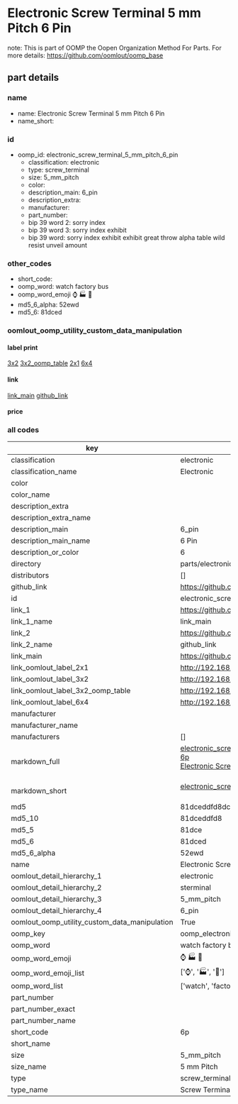 # Electronic Screw Terminal 5 mm Pitch 6 Pin  

note: This is part of OOMP the Oopen Organization Method For Parts. For more details: https://github.com/oomlout/oomp_base

##  part details





### name
* name: Electronic Screw Terminal 5 mm Pitch 6 Pin
* name_short: 
### id
* oomp_id: electronic_screw_terminal_5_mm_pitch_6_pin
  * classification: electronic
  * type: screw_terminal
  * size: 5_mm_pitch
  * color: 
  * description_main: 6_pin
  * description_extra: 
  * manufacturer: 
  * part_number: 
  * bip 39 word 2: sorry index
  * bip 39 word 3: sorry index exhibit
  * bip 39 word: sorry index exhibit exhibit great throw alpha table wild resist unveil amount

### other_codes
* short_code: 
* oomp_word: watch factory bus
* oomp_word_emoji :watch: :factory: :bus:
* md5_6_alpha: 52ewd
* md5_6: 81dced






### oomlout_oomp_utility_custom_data_manipulation
#### label print
[3x2](http://192.168.1.245:1112/?label=oomp%2052ewd)
[3x2_oomp_table](http://192.168.1.107:1112/?label=oomp%2052ewd)
[2x1](http://192.168.1.242:1112/?label=oomp%2052ewd)
[6x4](http://192.168.1.55:1112/?label=oomp%2052ewd)    

#### link

[link_main](https://github.com/oomlout/oomlout_oomp_current_version_messy/tree/main/parts/electronic_screw_terminal_5_mm_pitch_6_pin) [github_link](https://github.com/oomlout/oomlout_oomp_part_src/tree/main/parts/electronic_screw_terminal_5_mm_pitch_6_pin)                             

#### price







### all codes 
| key | value |  
| --- | --- |  
| classification | electronic |  
| classification_name | Electronic |  
| color |  |  
| color_name |  |  
| description_extra |  |  
| description_extra_name |  |  
| description_main | 6_pin |  
| description_main_name | 6 Pin |  
| description_or_color | 6 |  
| directory | parts/electronic_screw_terminal_5_mm_pitch_6_pin |  
| distributors | [] |  
| github_link | https://github.com/oomlout/oomlout_oomp_part_src/tree/main/parts/electronic_screw_terminal_5_mm_pitch_6_pin |  
| id | electronic_screw_terminal_5_mm_pitch_6_pin |  
| link_1 | https://github.com/oomlout/oomlout_oomp_current_version_messy/tree/main/parts/electronic_screw_terminal_5_mm_pitch_6_pin |  
| link_1_name | link_main |  
| link_2 | https://github.com/oomlout/oomlout_oomp_part_src/tree/main/parts/electronic_screw_terminal_5_mm_pitch_6_pin |  
| link_2_name | github_link |  
| link_main | https://github.com/oomlout/oomlout_oomp_current_version_messy/tree/main/parts/electronic_screw_terminal_5_mm_pitch_6_pin |  
| link_oomlout_label_2x1 | http://192.168.1.242:1112/?label=oomp%2052ewd |  
| link_oomlout_label_3x2 | http://192.168.1.245:1112/?label=oomp%2052ewd |  
| link_oomlout_label_3x2_oomp_table | http://192.168.1.107:1112/?label=oomp%2052ewd |  
| link_oomlout_label_6x4 | http://192.168.1.55:1112/?label=oomp%2052ewd |  
| manufacturer |  |  
| manufacturer_name |  |  
| manufacturers | [] |  
| markdown_full | [electronic_screw_terminal_5_mm_pitch_6_pin](https://github.com/oomlout/oomlout_oomp_current_version_messy/tree/main/parts/electronic_screw_terminal_5_mm_pitch_6_pin)<br>[6p](https://github.com/oomlout/oomlout_oomp_current_version_messy/tree/main/parts/electronic_screw_terminal_5_mm_pitch_6_pin)<br>[Electronic Screw Terminal 5 Mm Pitch 6 Pin](https://github.com/oomlout/oomlout_oomp_current_version_messy/tree/main/parts/electronic_screw_terminal_5_mm_pitch_6_pin)<br><br> |  
| markdown_short | [electronic_screw_terminal_5_mm_pitch_6_pin](https://github.com/oomlout/oomlout_oomp_current_version_messy/tree/main/parts/electronic_screw_terminal_5_mm_pitch_6_pin)<br><br> |  
| md5 | 81dceddfd8dce0e3853314f89f1cb67b |  
| md5_10 | 81dceddfd8 |  
| md5_5 | 81dce |  
| md5_6 | 81dced |  
| md5_6_alpha | 52ewd |  
| name | Electronic Screw Terminal 5 mm Pitch 6 Pin |  
| oomlout_detail_hierarchy_1 | electronic |  
| oomlout_detail_hierarchy_2 | sterminal |  
| oomlout_detail_hierarchy_3 | 5_mm_pitch |  
| oomlout_detail_hierarchy_4 | 6_pin |  
| oomlout_oomp_utility_custom_data_manipulation | True |  
| oomp_key | oomp_electronic_screw_terminal_5_mm_pitch_6_pin |  
| oomp_word | watch factory bus |  
| oomp_word_emoji | :watch: :factory: :bus: |  
| oomp_word_emoji_list | [':watch:', ':factory:', ':bus:'] |  
| oomp_word_list | ['watch', 'factory', 'bus'] |  
| part_number |  |  
| part_number_exact |  |  
| part_number_name |  |  
| short_code | 6p |  
| short_name |  |  
| size | 5_mm_pitch |  
| size_name | 5 mm Pitch |  
| type | screw_terminal |  
| type_name | Screw Terminal |  
